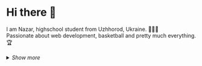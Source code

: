 <h1>Hi there 👋</h1>
I am Nazar, highschool student from Uzhhorod, Ukraine. 🧑🏼‍🎓<br>
Passionate about web development, basketball and pretty much everything. 🏆<br>

<br>

<details>
  
  <summary><i>Show more</i></summary>
  
  <h2>My Skills</h2>
  
  <!--Web Development Basics: -->
  <span>
    <img alt="HTML5" src="https://img.shields.io/badge/-HTML5-ffa500?style=flat-square&logo=html5&logoColor=white" /> 
    <img alt="CSS3" src="https://img.shields.io/badge/-CSS3-6495ed?style=flat-square&logo=css3&logoColor=white" /> 
    <img alt="JavaScript" src="https://img.shields.io/badge/-JavaScript-ffff00?style=flat-square&logo=javascript&logoColor=black" /> 
  </span>
  
  <br>
  
  <!--Frontend Frameworks: -->
  <span>
    <img alt="React" src="https://img.shields.io/badge/-React-45b8d8?style=flat-square&logo=react&logoColor=white" /> 
  </span>
  
  <br>
  
  <!--Backend: -->
  <span>
    <img alt="Nodejs" src="https://img.shields.io/badge/-Nodejs-43853d?style=flat-square&logo=Node.js&logoColor=white" />
    <img alt="NPM" src="https://img.shields.io/badge/-NPM-ff0000?style=flat-square&logo=npm&logoColor=white" />
    <img alt="Express" src="https://img.shields.io/badge/-Express-ffffff?style=flat-square&logo=express&logoColor=black" />
    <img alt="PostgeSQL" src="https://img.shields.io/badge/-PostgeSQL-2596be?style=flat-square&logo=postgresql&logoColor=white" />
  </span>

  <h2>My Projects</h2>
  <a href="https://nazarhapak.github.io/face-recognition/">Face Recognition Application</a>
  <br>
  <a href="https://nazarhapak.github.io/weather-app/">Weather Application</a>
  <br>
  <a href="https://nazarhapak.github.io/omnifood/">Omnifood (from HTML & CSS course)</a>
  
  
  <h2>Course Certificates</h2>
  <a href="https://www.udemy.com/certificate/UC-c357bcdc-3611-419c-aa0a-ab5992223577/">Complete Web Developer by Andrei Neagoie</a>
  <br>
  <a href="https://www.udemy.com/certificate/UC-8299211e-6362-40c6-aaea-bd7456501a15/">Build Responsive Real-World Websites with HTML and CSS by Jonas Schmedtmann</a>

  <h2>Currently Learning</h2>
    - Advancing my HTML, CSS and Design Skills; <br>
    - Diving deeper into JavaScript; <br>
    - Exploring Git and GitHub;

</details>
